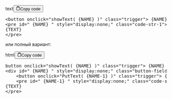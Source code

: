 <div class="code-element"><div class="lang-line"><text>text</text><button class="copy-button" id="code80b7ca69088ae5b70bfa2250b2c95068b" onclick="copyCode(code80b7ca69088ae5b70bfa2250b2c95068, code80b7ca69088ae5b70bfa2250b2c95068b)"><svg stroke="currentColor" fill="none" stroke-width="2" viewBox="0 0 24 24" stroke-linecap="round" stroke-linejoin="round" class="h-4 w-4" height="1em" width="1em" xmlns="http://www.w3.org/2000/svg"><path d="M16 4h2a2 2 0 0 1 2 2v14a2 2 0 0 1-2 2H6a2 2 0 0 1-2-2V6a2 2 0 0 1 2-2h2"></path><rect x="8" y="2" width="8" height="4" rx="1" ry="1"></rect></svg><text>Copy code</text></button></div><div class="code" id="code80b7ca69088ae5b70bfa2250b2c95068"><div class="highlight"><pre><span></span>&lt;button onclick=&quot;showText( {NAME} )&quot; class=&quot;trigger&quot;&gt; {NAME} &lt;/button&gt;
&lt;pre id=&quot; {NAME} &quot; style=&quot;display:none;&quot; class=&quot;code-str-1&quot;&gt;
{TEXT}
&lt;/pre&gt;
</pre></div></div></div>

<p>или полный вариант:</p>
<div class="code-element"><div class="lang-line"><text>html</text><button class="copy-button" id="code86c386fb8d32a198277b43016562972db" onclick="copyCode(code86c386fb8d32a198277b43016562972d, code86c386fb8d32a198277b43016562972db)"><svg stroke="currentColor" fill="none" stroke-width="2" viewBox="0 0 24 24" stroke-linecap="round" stroke-linejoin="round" class="h-4 w-4" height="1em" width="1em" xmlns="http://www.w3.org/2000/svg"><path d="M16 4h2a2 2 0 0 1 2 2v14a2 2 0 0 1-2 2H6a2 2 0 0 1-2-2V6a2 2 0 0 1 2-2h2"></path><rect x="8" y="2" width="8" height="4" rx="1" ry="1"></rect></svg><text>Copy code</text></button></div><div class="code" id="code86c386fb8d32a198277b43016562972d"><div class="highlight"><pre><span></span>button onclick=&quot;showText( {NAME} )&quot; class=&quot;trigger&quot;&gt; {NAME} <span class="p">&lt;/</span><span class="nt">button</span><span class="p">&gt;</span>
<span class="p">&lt;</span><span class="nt">div</span> <span class="na">id</span><span class="o">=</span><span class="s">&quot; {NAME} &quot;</span> <span class="na">style</span><span class="o">=</span><span class="s">&quot;display:none;&quot;</span> <span class="na">class</span><span class="o">=</span><span class="s">&quot;button-field&quot;</span><span class="p">&gt;</span>
    <span class="p">&lt;</span><span class="nt">button</span> <span class="na">onclick</span><span class="o">=</span><span class="s">&quot;PutText( {NAME-1} )&quot;</span> <span class="na">class</span><span class="o">=</span><span class="s">&quot;trigger&quot;</span><span class="p">&gt;</span> {NAME-1} <span class="p">&lt;/</span><span class="nt">button</span><span class="p">&gt;</span>
    <span class="p">&lt;</span><span class="nt">pre</span> <span class="na">id</span><span class="o">=</span><span class="s">&quot; {NAME-1} &quot;</span> <span class="na">style</span><span class="o">=</span><span class="s">&quot;display:none;&quot;</span> <span class="na">class</span><span class="o">=</span><span class="s">&quot;code-str-1&quot;</span><span class="p">&gt;</span>
{TEXT}
<span class="p">&lt;/</span><span class="nt">pre</span><span class="p">&gt;</span>
</pre></div></div></div>